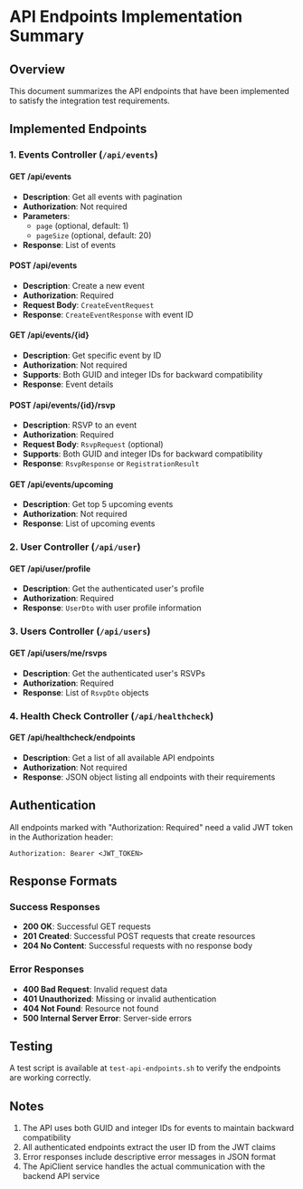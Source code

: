 # API Endpoints Implementation Summary

## Overview
This document summarizes the API endpoints that have been implemented to satisfy the integration test requirements.

## Implemented Endpoints

### 1. Events Controller (`/api/events`)

#### GET /api/events
- **Description**: Get all events with pagination
- **Authorization**: Not required
- **Parameters**: 
  - `page` (optional, default: 1)
  - `pageSize` (optional, default: 20)
- **Response**: List of events

#### POST /api/events
- **Description**: Create a new event
- **Authorization**: Required
- **Request Body**: `CreateEventRequest`
- **Response**: `CreateEventResponse` with event ID

#### GET /api/events/{id}
- **Description**: Get specific event by ID
- **Authorization**: Not required
- **Supports**: Both GUID and integer IDs for backward compatibility
- **Response**: Event details

#### POST /api/events/{id}/rsvp
- **Description**: RSVP to an event
- **Authorization**: Required
- **Request Body**: `RsvpRequest` (optional)
- **Supports**: Both GUID and integer IDs for backward compatibility
- **Response**: `RsvpResponse` or `RegistrationResult`

#### GET /api/events/upcoming
- **Description**: Get top 5 upcoming events
- **Authorization**: Not required
- **Response**: List of upcoming events

### 2. User Controller (`/api/user`)

#### GET /api/user/profile
- **Description**: Get the authenticated user's profile
- **Authorization**: Required
- **Response**: `UserDto` with user profile information

### 3. Users Controller (`/api/users`)

#### GET /api/users/me/rsvps
- **Description**: Get the authenticated user's RSVPs
- **Authorization**: Required
- **Response**: List of `RsvpDto` objects

### 4. Health Check Controller (`/api/healthcheck`)

#### GET /api/healthcheck/endpoints
- **Description**: Get a list of all available API endpoints
- **Authorization**: Not required
- **Response**: JSON object listing all endpoints with their requirements

## Authentication

All endpoints marked with "Authorization: Required" need a valid JWT token in the Authorization header:
```
Authorization: Bearer <JWT_TOKEN>
```

## Response Formats

### Success Responses
- **200 OK**: Successful GET requests
- **201 Created**: Successful POST requests that create resources
- **204 No Content**: Successful requests with no response body

### Error Responses
- **400 Bad Request**: Invalid request data
- **401 Unauthorized**: Missing or invalid authentication
- **404 Not Found**: Resource not found
- **500 Internal Server Error**: Server-side errors

## Testing

A test script is available at `test-api-endpoints.sh` to verify the endpoints are working correctly.

## Notes

1. The API uses both GUID and integer IDs for events to maintain backward compatibility
2. All authenticated endpoints extract the user ID from the JWT claims
3. Error responses include descriptive error messages in JSON format
4. The ApiClient service handles the actual communication with the backend API service